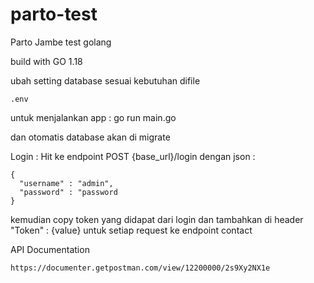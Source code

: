 # parto-test
Parto Jambe test golang

build with GO 1.18

ubah setting database sesuai kebutuhan difile 
```
.env
```

untuk menjalankan app :
go run main.go

dan otomatis database akan di migrate

Login :
Hit ke endpoint POST {base_url}/login
dengan json :
```
{
  "username" : "admin",
  "password" : "password
}
```
kemudian copy token yang didapat dari login dan tambahkan di header "Token" : {value} untuk setiap request ke endpoint contact

API Documentation
```
https://documenter.getpostman.com/view/12200000/2s9Xy2NX1e
```
